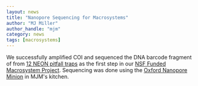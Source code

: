 ```yaml
---
layout: news
title: "Nanopore Sequencing for Macrosystems"
author: "MJ Miller"
author_handle: "mjm"
category: news
tags: [macrosystems]
---
```

We successfully amplified COI and sequenced the DNA barcode fragment of from [12 NEON pitfall traps](https://michaelkaspari.org/2017/09/18/toward-a-macroecology-of-some-of-the-little-things-that-run-the-world/) as the first step in our [NSF Funded Macrosystem Project](https://www.nsf.gov/awardsearch/showAward?AWD_ID=1702426). Sequencing was done using the [Oxford Nanopore Minion](https://nanoporetech.com/products/minion) in MJM's kitchen.
